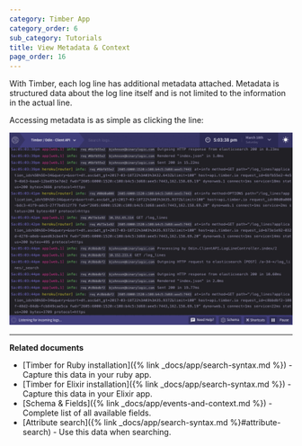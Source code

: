 ```yaml
---
category: Timber App
category_order: 6
sub_category: Tutorials
title: View Metadata & Context
page_order: 16
---
```


With Timber, each log line has additional metadata attached. Metadata is structured data about
the log line itself and is not limited to the information in the actual line.

Accessing metadata is as simple as clicking the line:

![Viewing context](/assets/img/docs/viewing-context.gif)

---

**Related documents**

* [Timber for Ruby installation]({% link _docs/app/search-syntax.md %}) - Capture this data in your ruby app.
* [Timber for Elixir installation]({% link _docs/app/search-syntax.md %}) - Capture this data in your Elixir app.
* [Schema & Fields]({% link _docs/app/events-and-context.md %}) - Complete list of all available fields.
* [Attribute search]({% link _docs/app/search-syntax.md %}#attribute-search) - Use this data when searching.

